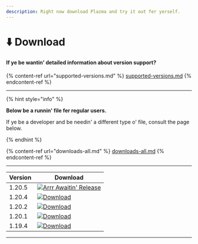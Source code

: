 ```yaml
---
description: Right now download Plazma and try it out fer yerself.
---
```


# ⬇️ Download

#### If ye be wantin' detailed information about version support?

{% content-ref url="supported-versions.md" %}
[supported-versions.md](supported-versions.md)
{% endcontent-ref %}

***

{% hint style="info" %}

**Below be a runnin' file fer regular users.**

If ye be a developer and be needin' a different type o' file, consult the page below.

{% endhint %}

{% content-ref url="downloads-all.md" %}
[downloads-all.md](downloads-all.md)
{% endcontent-ref %}

***

<table data-view="cards">
    <thead>
        <tr>
            <th>Version</th>
            <th>Download</th>
        </tr>
    </thead>
    <tbody>
        <tr>
            <td>1.20.5</td>
            <td><a href="">
                <img src="https://badge.plazmamc.org/0/Arrr%20Awaitin'%20Release" alt="Arrr Awaitin' Release">
            </a></td>
        </tr>
        <tr>
            <td>1.20.4</td>
            <td><a href="https://dl.plazmamc.org/1.20.4/">
                <img src="https://badge.plazmamc.org/1/Download" alt="Download">
            </a></td>
        </tr>
        <tr>
            <td>1.20.2</td>
            <td><a href="https://dl.plazmamc.org/1.20.2/">
                <img src="https://badge.plazmamc.org/1/Download" alt="Download">
            </a></td>
        </tr>
        <tr>
            <td>1.20.1</td>
            <td><a href="https://dl.plazmamc.org/1.20.1/">
                <img src="https://badge.plazmamc.org/1/Download" alt="Download">
            </a></td>
        </tr>
        <tr>
            <td>1.19.4</td>
            <td><a href="https://dl.plazmamc.org/1.19.4/">
                <img src="https://badge.plazmamc.org/1/Download" alt="Download">
            </a></td>
        </tr>
    </tbody>
</table>

***
